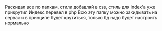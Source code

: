 Раскидал все по папкам, стили добавляй в css, стиль для index'а уже прикрутил
Индекс перевел в php
Всю эту папку можно закидывать на сервак и в принципе будет крутиться, только
бд надо будет настроить нормально
